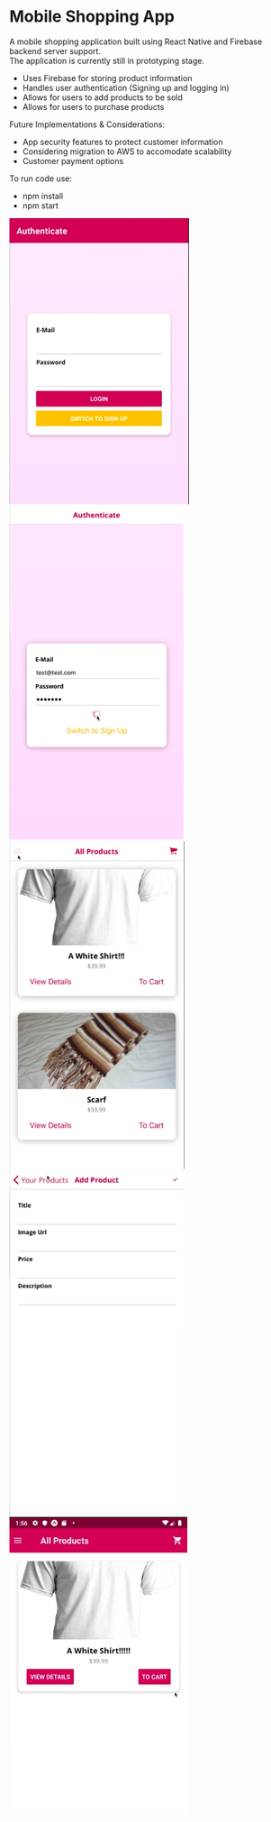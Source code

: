 # Mobile Shopping App
A mobile shopping application built using React Native and Firebase backend server support.  
The application is currently still in prototyping stage.  

- Uses Firebase for storing product information
- Handles user authentication (Signing up and logging in)
- Allows for users to add products to be sold
- Allows for users to purchase products 

Future Implementations & Considerations:

- App security features to protect customer information
- Considering migration to AWS to accomodate scalability
- Customer payment options

To run code use:
- npm install
- npm start

![alt text](https://github.com/NZ369/ShoppingApp/blob/main/images/login.png)
![alt text](https://github.com/NZ369/ShoppingApp/blob/main/images/login2.png)
![alt text](https://github.com/NZ369/ShoppingApp/blob/main/images/products.png)
![alt text](https://github.com/NZ369/ShoppingApp/blob/main/images/nav.png)
![alt text](https://github.com/NZ369/ShoppingApp/blob/main/images/add.png)
